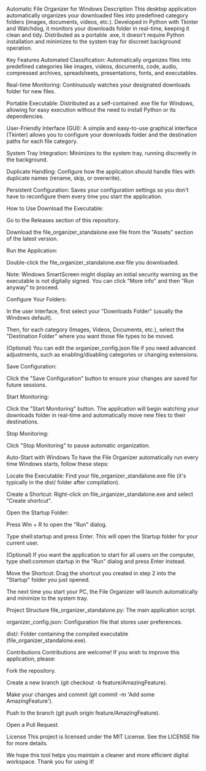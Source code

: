 Automatic File Organizer for Windows
Description
This desktop application automatically organizes your downloaded files into predefined category folders (images, documents, videos, etc.). Developed in Python with Tkinter and Watchdog, it monitors your downloads folder in real-time, keeping it clean and tidy. Distributed as a portable .exe, it doesn't require Python installation and minimizes to the system tray for discreet background operation.

Key Features
Automated Classification: Automatically organizes files into predefined categories like images, videos, documents, code, audio, compressed archives, spreadsheets, presentations, fonts, and executables.

Real-time Monitoring: Continuously watches your designated downloads folder for new files.

Portable Executable: Distributed as a self-contained .exe file for Windows, allowing for easy execution without the need to install Python or its dependencies.

User-Friendly Interface (GUI): A simple and easy-to-use graphical interface (Tkinter) allows you to configure your downloads folder and the destination paths for each file category.

System Tray Integration: Minimizes to the system tray, running discreetly in the background.

Duplicate Handling: Configure how the application should handle files with duplicate names (rename, skip, or overwrite).

Persistent Configuration: Saves your configuration settings so you don't have to reconfigure them every time you start the application.

How to Use
Download the Executable:

Go to the Releases section of this repository.

Download the file_organizer_standalone.exe file from the "Assets" section of the latest version.

Run the Application:

Double-click the file_organizer_standalone.exe file you downloaded.

Note: Windows SmartScreen might display an initial security warning as the executable is not digitally signed. You can click "More info" and then "Run anyway" to proceed.

Configure Your Folders:

In the user interface, first select your "Downloads Folder" (usually the Windows default).

Then, for each category (Images, Videos, Documents, etc.), select the "Destination Folder" where you want those file types to be moved.

(Optional) You can edit the organizer_config.json file if you need advanced adjustments, such as enabling/disabling categories or changing extensions.

Save Configuration:

Click the "Save Configuration" button to ensure your changes are saved for future sessions.

Start Monitoring:

Click the "Start Monitoring" button. The application will begin watching your downloads folder in real-time and automatically move new files to their destinations.

Stop Monitoring:

Click "Stop Monitoring" to pause automatic organization.

Auto-Start with Windows
To have the File Organizer automatically run every time Windows starts, follow these steps:

Locate the Executable: Find your file_organizer_standalone.exe file (it's typically in the dist/ folder after compilation).

Create a Shortcut: Right-click on file_organizer_standalone.exe and select "Create shortcut".

Open the Startup Folder:

Press Win + R to open the "Run" dialog.

Type shell:startup and press Enter. This will open the Startup folder for your current user.

(Optional) If you want the application to start for all users on the computer, type shell:common startup in the "Run" dialog and press Enter instead.

Move the Shortcut: Drag the shortcut you created in step 2 into the "Startup" folder you just opened.

The next time you start your PC, the File Organizer will launch automatically and minimize to the system tray.

Project Structure
file_organizer_standalone.py: The main application script.

organizer_config.json: Configuration file that stores user preferences.

dist/: Folder containing the compiled executable (file_organizer_standalone.exe).

Contributions
Contributions are welcome! If you wish to improve this application, please:

Fork the repository.

Create a new branch (git checkout -b feature/AmazingFeature).

Make your changes and commit (git commit -m 'Add some AmazingFeature').

Push to the branch (git push origin feature/AmazingFeature).

Open a Pull Request.

License
This project is licensed under the MIT License. See the LICENSE file for more details.

We hope this tool helps you maintain a cleaner and more efficient digital workspace. Thank you for using it!

